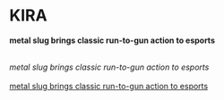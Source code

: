 # KIRA
<html>
  <b>
metal slug brings classic run-to-gun action to esports
  </b><br><br>
  <i>
    
metal slug brings classic run-to-gun action to esports
  </i><br><br>
  <u>
  metal slug brings classic run-to-gun action to esports
  </u>
  <pic></pic>
  </html>
